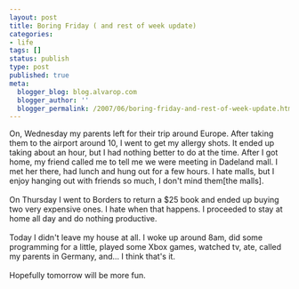 ```yaml
---
layout: post
title: Boring Friday ( and rest of week update)
categories:
- life
tags: []
status: publish
type: post
published: true
meta:
  blogger_blog: blog.alvarop.com
  blogger_author: ''
  blogger_permalink: /2007/06/boring-friday-and-rest-of-week-update.html
---
```

On, Wednesday my parents left for their trip around Europe. After taking them to the airport around 10, I went to get my allergy shots. It ended up taking about an hour, but I had nothing better to do at the time. After I got home, my friend called me to tell me we were meeting in Dadeland mall. I met her there, had lunch and hung out for a few hours. I hate malls, but I enjoy hanging out with friends so much, I don't mind them[the malls].<br /><br />On Thursday I went to Borders to return a $25 book and ended up buying two very expensive ones. I hate when that happens. I proceeded to stay at home all day and do nothing productive.<br /><br />Today I didn't leave my house at all. I woke up around 8am, did some programming for a little, played some Xbox games, watched tv, ate, called my parents in Germany, and... I think that's it.<br /><br />Hopefully tomorrow will be more fun.
